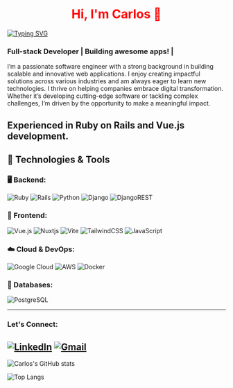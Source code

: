 <h1 align="center" style="color:red;">Hi, I'm Carlos 👋</h1>

[![Typing SVG](https://readme-typing-svg.demolab.com?font=Fira+Code&size=26&duration=2000&pause=1000&color=F7223D&center=true&vCenter=true&width=435&lines=88%2B+years+of+coding+experiencee;FuFull-stack+web+and+app+developer;Ruby+on+Rails+and+Vue+JS+enthusiast)](https://git.io/typing-svg)

### Full-stack Developer | Building awesome apps! | 

I’m a passionate software engineer with a strong background in building scalable and innovative web applications. I enjoy creating impactful solutions across various industries and am always eager to learn new technologies. I thrive on helping companies embrace digital transformation. Whether it’s developing cutting-edge software or tackling complex challenges, I’m driven by the opportunity to make a meaningful impact.

Experienced in Ruby on Rails and Vue.js development.
---
## 🔧 Technologies & Tools
### 🖥️ Backend:
![Ruby](https://img.shields.io/badge/ruby-%23CC342D.svg?style=for-the-badge&logo=ruby&logoColor=white)
![Rails](https://img.shields.io/badge/rails-%23CC0000.svg?style=for-the-badge&logo=ruby-on-rails&logoColor=white)
![Python](https://img.shields.io/badge/python-3670A0?style=for-the-badge&logo=python&logoColor=ffdd54)
![Django](https://img.shields.io/badge/django-%23092E20.svg?style=for-the-badge&logo=django&logoColor=white)
![DjangoREST](https://img.shields.io/badge/DJANGO-REST-ff1709?style=for-the-badge&logo=django&logoColor=white&color=ff1709&labelColor=gray)

### 🎨 Frontend:

![Vue.js](https://img.shields.io/badge/vuejs-%2335495e.svg?style=for-the-badge&logo=vuedotjs&logoColor=%234FC08D)
![Nuxtjs](https://img.shields.io/badge/Nuxt-002E3B?style=for-the-badge&logo=nuxtdotjs&logoColor=#00DC82)
![Vite](https://img.shields.io/badge/vite-%23646CFF.svg?style=for-the-badge&logo=vite&logoColor=white)
![TailwindCSS](https://img.shields.io/badge/tailwindcss-%2338B2AC.svg?style=for-the-badge&logo=tailwind-css&logoColor=white)
![JavaScript](https://img.shields.io/badge/javascript-%23323330.svg?style=for-the-badge&logo=javascript&logoColor=%23F7DF1E)
### ☁️ Cloud & DevOps:
![Google Cloud](https://img.shields.io/badge/GoogleCloud-%234285F4.svg?style=for-the-badge&logo=google-cloud&logoColor=white)
![AWS](https://img.shields.io/badge/Amazon_AWS-232F3E?style=for-the-badge&logo=amazon-aws&logoColor=white)
![Docker](https://img.shields.io/badge/Docker-2496ED?style=for-the-badge&logo=docker&logoColor=white)

### 💾 Databases:
![PostgreSQL](https://img.shields.io/badge/PostgreSQL-336791?style=for-the-badge&logo=postgresql&logoColor=white)

---

### Let's Connect:
[![LinkedIn](https://img.shields.io/badge/LinkedIn-0077B5?style=flat&logo=linkedin&logoColor=white)](https://www.linkedin.com/in/your-linkedin-profile)
[![Gmail](https://img.shields.io/badge/Gmail-D14836?style=flat&logo=gmail&logoColor=white)](mailto:carloscalgarof@gmail.com)
---
![Carlos's GitHub stats](https://github-readme-stats.vercel.app/api?username=carloscalgaro&show_icons=true&theme=radical)

![Top Langs](https://github-readme-stats.vercel.app/api/top-langs/?username=anuraghazra&size_weight=0.5&count_weight=0.5&theme=radical)
